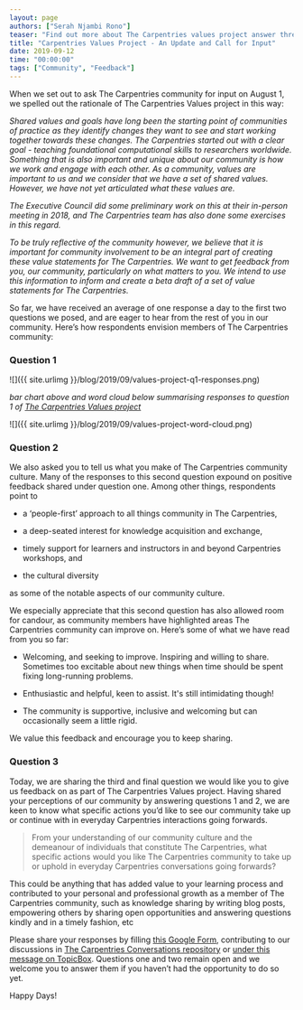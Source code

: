 ```yaml
---
layout: page
authors: ["Serah Njambi Rono"]
teaser: "Find out more about The Carpentries values project answer three questions and help us articulate our community values"
title: "Carpentries Values Project - An Update and Call for Input"
date: 2019-09-12
time: "00:00:00"
tags: ["Community", "Feedback"]
---
```


When we set out to ask The Carpentries community for input on August 1, we spelled out the rationale of The Carpentries Values project in this way:

  _Shared values and goals have long been the starting point of communities of practice as they identify changes they want to see and start working together towards these changes. The Carpentries started out with a clear goal - teaching foundational computational skills to researchers worldwide. Something that is also important and unique about our community is how we work and engage with each other. As a community, values are important to us and we consider that we have a set of shared values. However, we have not yet articulated what these values are._

  _The Executive Council did some preliminary work on this at their in-person meeting in 2018, and The Carpentries team has also done some exercises in this regard._

  _To be truly reflective of the community however, we believe that it is important for community involvement to be an integral part of creating these value statements for The Carpentries. We want to get feedback from you, our community, particularly on what matters to you. We intend to use this information to inform and create a beta draft of a set of value statements for The Carpentries._

So far, we have received an average of one response a day to the first two questions we posed, and are eager to hear from the rest of you in our community. Here’s how respondents envision members of The Carpentries community:

### Question 1

![]({{ site.urlimg }}/blog/2019/09/values-project-q1-responses.png)

_bar chart above and word cloud below summarising responses to question 1 of [The Carpentries Values project](https://carpentries.topicbox.com/groups/discuss/T9029fc4692993ab1/input-needed-help-us-articulate-the-carpentries-values)_

![]({{ site.urlimg }}/blog/2019/09/values-project-word-cloud.png)

### Question 2

We also asked you to tell us what you make of The Carpentries community culture. Many of the responses to this second question expound on positive feedback shared under question one. Among other things, respondents point to 

- a ‘people-first’ approach to all things community in The Carpentries,

- a deep-seated interest for knowledge acquisition and exchange, 

- timely support for learners and instructors in and beyond Carpentries workshops, and

- the cultural diversity 

as some of the notable aspects of our community culture.

We especially appreciate that this second question has also allowed room for candour, as community members have highlighted areas The Carpentries community can improve on. Here’s some of what we have read from you so far:

- Welcoming, and seeking to improve. Inspiring and willing to share. Sometimes too excitable about new things when time should be spent fixing long-running problems.

- Enthusiastic and helpful, keen to assist. It's still intimidating though!

- The community is supportive, inclusive and welcoming but can occasionally seem a little rigid.

We value this feedback and encourage you to keep sharing.

### Question 3

Today, we are sharing the third and final question we would like you to give us feedback on as part of The Carpentries Values project. Having shared your perceptions of our community by answering questions 1 and 2, we are keen to know what specific actions you’d like to see our community take up or continue with in everyday Carpentries interactions going forwards.

>From your understanding of our community culture and the demeanour of individuals that constitute The Carpentries, what specific actions would you like The Carpentries community to take up or uphold in everyday Carpentries conversations going forwards? 

This could be anything that has added value to your learning process and contributed to your personal and professional growth as a member of The Carpentries community, such as knowledge sharing by writing blog posts, empowering others by sharing open opportunities and answering questions kindly and in a timely fashion, etc

Please share your responses by filling [this Google Form](https://forms.gle/gZmafyLVKAHBqfgc6), contributing to our discussions in [The Carpentries Conversations repository](https://github.com/carpentries/conversations/issues/21) or [under this message on TopicBox](https://carpentries.topicbox.com/groups/discuss/T9029fc4692993ab1/input-needed-help-us-articulate-the-carpentries-values). Questions one and two remain open and we welcome you to answer them if you haven’t had the opportunity to do so yet.  

Happy Days!

